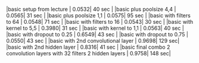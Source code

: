 |basic setup from lecture       | 0.0532| 40 sec |
|basic plus poolsize 4,4        | 0.0565| 31 sec |
|basic plus poolsize 1,1        | 0.0575| 95 sec |
|basic with filters to 64       | 0.0548| 71 sec |
|basic with filters to 16       | 0.0543| 30 sec |
|basic with kernel to 5,5       | 0.3980| 31 sec |
|basic with kernel to 1,1       | 0.0563| 40 sec |
|basic with dropout to 0.25     | 0.6549| 43 sec |
|basic with dropout to 0.75     | 0.0550| 43 sec |
|basic with 2nd convolutional layer | 0.9698| 129 sec|
|basic with 2nd hidden layer    | 0.8316| 41 sec |
|basic final combo 
2 convolution layers with 32 filters
2 hidden layers                 | 0.9758| 148 sec|






